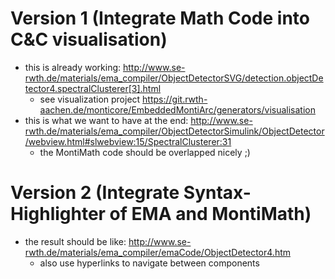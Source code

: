 <!-- (c) https://github.com/MontiCore/monticore -->
# Version 1 (Integrate Math Code into C&C visualisation)
* this is already working: http://www.se-rwth.de/materials/ema_compiler/ObjectDetectorSVG/detection.objectDetector4.spectralClusterer[3].html
    * see visualization project https://git.rwth-aachen.de/monticore/EmbeddedMontiArc/generators/visualisation
* this is what we want to have at the end: http://www.se-rwth.de/materials/ema_compiler/ObjectDetectorSimulink/ObjectDetector/webview.html#slwebview:15/SpectralClusterer:31
    * the MontiMath code should be overlapped nicely ;)

# Version 2 (Integrate Syntax-Highlighter of EMA and MontiMath)
* the result should be like: http://www.se-rwth.de/materials/ema_compiler/emaCode/ObjectDetector4.htm
    * also use hyperlinks to navigate between components
